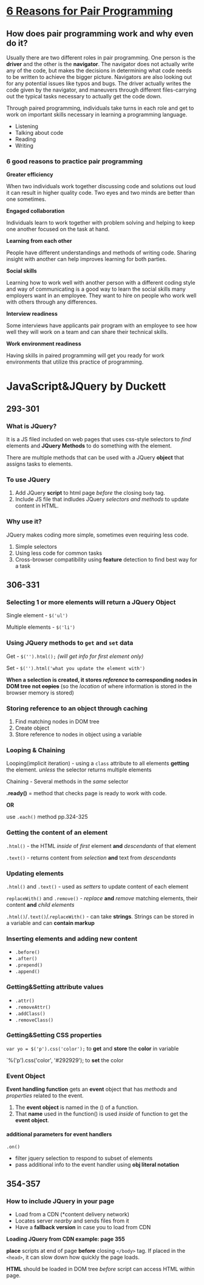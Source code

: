 # [6 Reasons for Pair Programming](https://www.codefellows.org/blog/6-reasons-for-pair-programming/)

## How does pair programming work and why even do it?

Usually there are two different roles in pair programming. One person is the **driver** and the other is the **navigator**. The navigator does not actually write any of the code, but makes the decisions in determining what code needs to be written to achieve the bigger picture. Navigators are also looking out for any potential issues like typos and bugs. The driver actually writes the code given by the navigator, and maneuvers through different files-carrying out the typical tasks necessary to actually get the code down.

Through paired programming, individuals take turns in each role and get to work on important skills necessary in learning a programming language.

- Listening
- Talking about code
- Reading
- Writing

### 6 good reasons to practice pair programming

**Greater efficiency**

When two individuals work together discussing code and solutions out loud it can result in higher quality code. Two eyes and two minds are better than one sometimes.

**Engaged collaboration**

Individuals learn to work together with problem solving and helping to keep one another focused on the task at hand.

**Learning from each other**

People have different understandings and methods of writing code. Sharing insight with another can help improves learning for both parties.

**Social skills**

Learning how to work well with another person with a different coding style and way of communicating is a good way to learn the social skills many employers want in an employee. They want to hire on people who work well with others through any differences.

**Interview readiness**

Some interviews have applicants pair program with an employee to see how well they will work on a team and can share their technical skills.

**Work environment readiness**

Having skills in paired programming will get you ready for work environments that utilize this practice of programming.

# JavaScript&JQuery by Duckett

## 293-301

### What is JQuery?
It is a JS filed included on web pages that uses css-style selectors to *find* elements and **JQuery Methods** to do something with the element.

There are multiple methods that can be used with a JQuery **object** that assigns tasks to elements.

### To use JQuery

1. Add JQuery **script** to html page *before* the closing `body` tag.
2. Include JS file that indludes JQuery *selectors and methods* to update content in HTML.

### Why use it?

JQuery makes coding more simple, sometimes even requiring less code.

1. Simple selectors
2. Using less code for common tasks
3. Cross-browser compatibility using **feature** detection to find best way for a task

## 306-331

### Selecting 1 or more elements will return a JQuery Object

Single element - `$('ul')`

Multiple elements - `$('li')`

### Using JQuery methods to `get` and `set` data

Get - `$('').html();` *(will get info for first element only)*

Set - `$('').html('what you update the element with')`

**When a selection is created, it stores *reference* to corresponding nodes in DOM tree not ~~copies~~**
(so the *location* of where information is stored in the browser memory is stored)

### Storing reference to an object through caching

1. Find matching nodes in DOM tree
2. Create object
3. Store reference to nodes in object using a variable

### Looping & Chaining

Looping(implicit iteration) - using a `class` attribute to all elements **getting** the element. *unless* the selector returns multiple elements

Chaining - Several methods in the *same* selector

**.ready()** = method that checks page is ready to work with code.

**OR**

use `.each()` method pp.324-325

### Getting the content of an element

`.html()` - the HTML *inside* of *first* element **and** *descendants* of that element

`.text()` - returns content from *selection* **and** text from *descendants*


### Updating elements

`.html()` and `.text()` - used as *setters* to update content of each element

`replaceWith()` and `.remove()` - *replace* **and** *remove* matching elements, their content **and** *child elements*

`.html()`/`.text()`/.`replaceWith()` - can take **strings**. Strings can be stored in a variable and can **contain markup**

### Inserting elements and adding new content

- `.before()`
- `.after()`
- `.prepend()`
- `.append()`

### Getting&Setting attribute values

- `.attr()`
- `.removeAttr()`
- `.addClass()`
- `.removeClass()`

### Getting&Setting CSS properties

`var yo = $('p').css('color');`
to **get** and **store** the **color** in variable

`%('p').css('color', '#292929');
to **set** the color

### Event Object

**Event handling function** gets an **event** object that has *methods* and *properties* related to the event.

1. The **event object** is named in the () of a function.
2. That **name** used in the function() is used *inside* of function to get the **event object**.

#### additional parameters for event handlers

`.on()`

- filter jquery selection to respond to subset of elements
- pass additional info to the event handler using **obj literal notation**

## 354-357

### How to include JQuery in your page

- Load from a CDN (*content delivery network)
- Locates server *nearby* and sends files from it
- Have a **fallback version** in case you to load from CDN

**Loading JQuery from CDN example: page 355**

**place** scripts at end of page **before** closing `</body>` tag. If placed in the `<head>`, it can slow down how quickly the page loads.

**HTML** should be loaded in DOM tree *before* script can access HTML within page.
